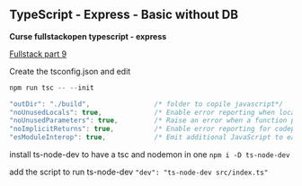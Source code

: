 ## TypeScript - Express - Basic without DB


**Curse fullstackopen typescript - express**

[Fullstack part 9](https://fullstackopen.com/es/part9/escribiendo_la_aplicacion_express)

Create the tsconfig.json and edit

```TypeScript
npm run tsc -- --init
```

```TypeScript
"outDir": "./build",                /* folder to copile javascript*/
"noUnusedLocals": true,             /* Enable error reporting when local variables aren't read. */
"noUnusedParameters": true,         /* Raise an error when a function parameter isn't read. */
"noImplicitReturns": true,          /* Enable error reporting for codepaths that do not explicitly return in a function. */
"esModuleInterop": true,            /* Emit additional JavaScript to ease support for importing CommonJS modules. This enables 'allowSyntheticDefaultImports' for type compatibility. */
```

install ts-node-dev to have a tsc and nodemon in one `npm i -D ts-node-dev`

add the script to run ts-node-dev `"dev": "ts-node-dev src/index.ts"`
